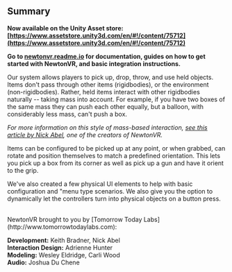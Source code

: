 ## Summary

**Now available on the Unity Asset store: [https://www.assetstore.unity3d.com/en/#!/content/75712](https://www.assetstore.unity3d.com/en/#!/content/75712)**

**Go to [newtonvr.readme.io](http://newtonvr.readme.io) for documentation, guides on how to get started with NewtonVR, and basic integration instructions.**

Our system allows players to pick up, drop, throw, and use held objects. Items don't pass through other items (rigidbodies), or the environment (non-rigidbodies). Rather, held items interact with other rigidbodies naturally -- taking mass into account. For example, if you have two boxes of the same mass they can push each other equally, but a balloon, with considerably less mass, can't push a box.

*For more information on this style of mass-based interaction, [see this article by Nick Abel](http://www.vrinflux.com/newton-vr-physics-based-interaction-on-the-vive/), one of the creators of NewtonVR.*
<img class='gfyitem' data-id='DistantPitifulAfricanhornbill' />

Items can be configured to be picked up at any point, or when grabbed, can rotate and position themselves to match a predefined orientation. This lets you pick up a box from its corner as well as pick up a gun and have it orient to the grip.
<img class='gfyitem' data-id='ImpureTautBergerpicard' />

We've also created a few physical UI elements to help with basic configuration and "menu type scenarios. We also give you the option to dynamically let the controllers turn into physical objects on a button press.
<img class='gfyitem' data-id='PointlessImperturbableBorzoi' />

<br>
NewtonVR brought to you by [Tomorrow Today Labs](http://www.tomorrowtodaylabs.com):

**Development:** Keith Bradner, Nick Abel<br>**Interaction Design:** Adrienne Hunter<br>**Modeling:** Wesley Eldridge, Carli Wood<br>**Audio:** Joshua Du Chene
